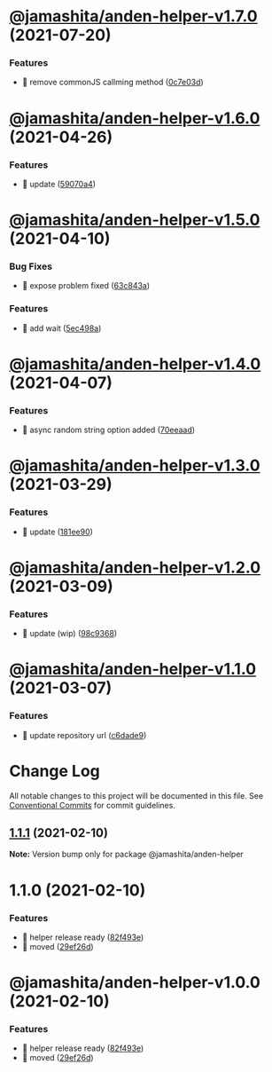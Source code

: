 # [@jamashita/anden-helper-v1.7.0](https://github.com/jamashita/anden/compare/@jamashita/anden-helper-v1.6.0...@jamashita/anden-helper-v1.7.0) (2021-07-20)


### Features

* 🎸 remove commonJS callming method ([0c7e03d](https://github.com/jamashita/anden/commit/0c7e03d85b5cd7021c0ba6d5f36d33488e42e849))

# [@jamashita/anden-helper-v1.6.0](https://github.com/jamashita/anden/compare/@jamashita/anden-helper-v1.5.0...@jamashita/anden-helper-v1.6.0) (2021-04-26)


### Features

* 🎸 update ([59070a4](https://github.com/jamashita/anden/commit/59070a4b4b5240198df44cc9390423bedbe20f71))

# [@jamashita/anden-helper-v1.5.0](https://github.com/jamashita/anden/compare/@jamashita/anden-helper-v1.4.0...@jamashita/anden-helper-v1.5.0) (2021-04-10)


### Bug Fixes

* 🐛 expose problem fixed ([63c843a](https://github.com/jamashita/anden/commit/63c843a80b2e62e343c8b6a17a2dc780912a0ad7))


### Features

* 🎸 add wait ([5ec498a](https://github.com/jamashita/anden/commit/5ec498afd77bedc4349366530bb7695892f638a7))

# [@jamashita/anden-helper-v1.4.0](https://github.com/jamashita/anden/compare/@jamashita/anden-helper-v1.3.0...@jamashita/anden-helper-v1.4.0) (2021-04-07)


### Features

* 🎸 async random string option added ([70eeaad](https://github.com/jamashita/anden/commit/70eeaadd038ae251d1945fdb9cc65e51674a3fa3))

# [@jamashita/anden-helper-v1.3.0](https://github.com/jamashita/anden/compare/@jamashita/anden-helper-v1.2.0...@jamashita/anden-helper-v1.3.0) (2021-03-29)


### Features

* 🎸 update ([181ee90](https://github.com/jamashita/anden/commit/181ee903f4e54a87120e534b790c48c69f1b426e))

# [@jamashita/anden-helper-v1.2.0](https://github.com/jamashita/anden/compare/@jamashita/anden-helper-v1.1.0...@jamashita/anden-helper-v1.2.0) (2021-03-09)


### Features

* 🎸 update (wip) ([98c9368](https://github.com/jamashita/anden/commit/98c9368afd959c38d7e9d07cbda0658a12add0ba))

# [@jamashita/anden-helper-v1.1.0](https://github.com/jamashita/anden/compare/@jamashita/anden-helper-v1.0.0...@jamashita/anden-helper-v1.1.0) (2021-03-07)


### Features

* 🎸 update repository url ([c6dade9](https://github.com/jamashita/anden/commit/c6dade9fd10eb259cda87b1b9c88ad196e28776d))

# Change Log

All notable changes to this project will be documented in this file.
See [Conventional Commits](https://conventionalcommits.org) for commit guidelines.

## [1.1.1](https://github.com/jamashita/anden.git/packages/helper/compare/@jamashita/anden-helper@1.1.0...@jamashita/anden-helper@1.1.1) (2021-02-10)

**Note:** Version bump only for package @jamashita/anden-helper





# 1.1.0 (2021-02-10)


### Features

* 🎸 helper release ready ([82f493e](https://github.com/jamashita/anden.git/packages/helper/commit/82f493e1a5df230c52aa5c10914df997921c4855))
* 🎸 moved ([29ef26d](https://github.com/jamashita/anden.git/packages/helper/commit/29ef26d9403ae718720fa9706f01c860b9a5d79a))





# @jamashita/anden-helper-v1.0.0 (2021-02-10)


### Features

* 🎸 helper release ready ([82f493e](https://github.com/jamashita/anden/commit/82f493e1a5df230c52aa5c10914df997921c4855))
* 🎸 moved ([29ef26d](https://github.com/jamashita/anden/commit/29ef26d9403ae718720fa9706f01c860b9a5d79a))
